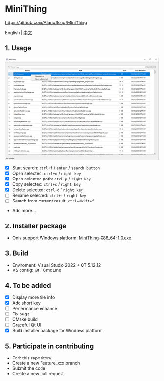 # MiniThing

https://github.com/AlanoSong/MiniThing

English | [中文](./README-CN.md)

## 1. Usage
![Usage](./Docs/Pictures/Usage.png)

- [x] Start search: `ctrl+f` / `enter` / `search button`
- [x] Open selected: `ctrl+o` / `right key`
- [x] Open selected path: `ctrl+p` / `right key`
- [x] Copy selected: `ctrl+c` / `right key`
- [x] Delete selected: `ctrl+d` / `right key`
- [ ] Rename selected: `ctrl+r` / `right key`
- [ ] Search from current result: `ctrl+shift+f`
- Add more...

## 2. Installer package

- Only support Windows platform: [MiniThing-X86_64-1.0.exe](./Installer/Windows/MiniThing-X86_64-1.0.exe)

## 3. Build
- Enviroment: Visual Studio 2022 + QT 5.12.12
- VS config: Qt / CmdLine

## 4. To be added
- [x] Display more file info
- [x] Add short key
- [ ] Perfermance enhance
- [ ] Fix bugs
- [ ] CMake build
- [ ] Graceful Qt UI
- [x] Build installer package for Windows platform

## 5. Participate in contributing
- Fork this repository
- Create a new Feature_xxx branch
- Submit the code
- Create a new pull request
